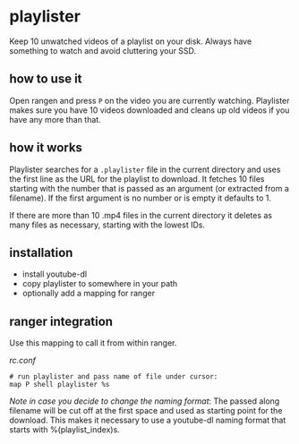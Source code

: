 # playlister
Keep 10 unwatched videos of a playlist on your disk. Always have something to watch and avoid cluttering your SSD. 


## how to use it

Open rangen and press `P` on the video you are currently watching. Playlister makes sure you have 10 videos downloaded and cleans up old videos if you have any more than that.

## how it works
Playlister searches for a `.playlister` file in the current directory and uses the first line as the URL for the playlist to download. It fetches 10 files starting with the number that is passed as an argument (or extracted from a filename). If the first argument is no number or is empty it defaults to 1. 

If there are more than 10 .mp4 files in the current directory it deletes as many files as necessary, starting with the lowest IDs.

## installation

* install youtube-dl
* copy playlister to somewhere in your path
* optionally add a mapping for ranger

## ranger integration

Use this mapping to call it from within ranger.

_rc.conf_

    # run playlister and pass name of file under cursor:
    map P shell playlister %s

_Note in case you decide to change the naming format_: The passed along filename will be cut off at the first space and used as starting point for the download. This makes it necessary to use a youtube-dl naming format that starts with %(playlist_index)s.